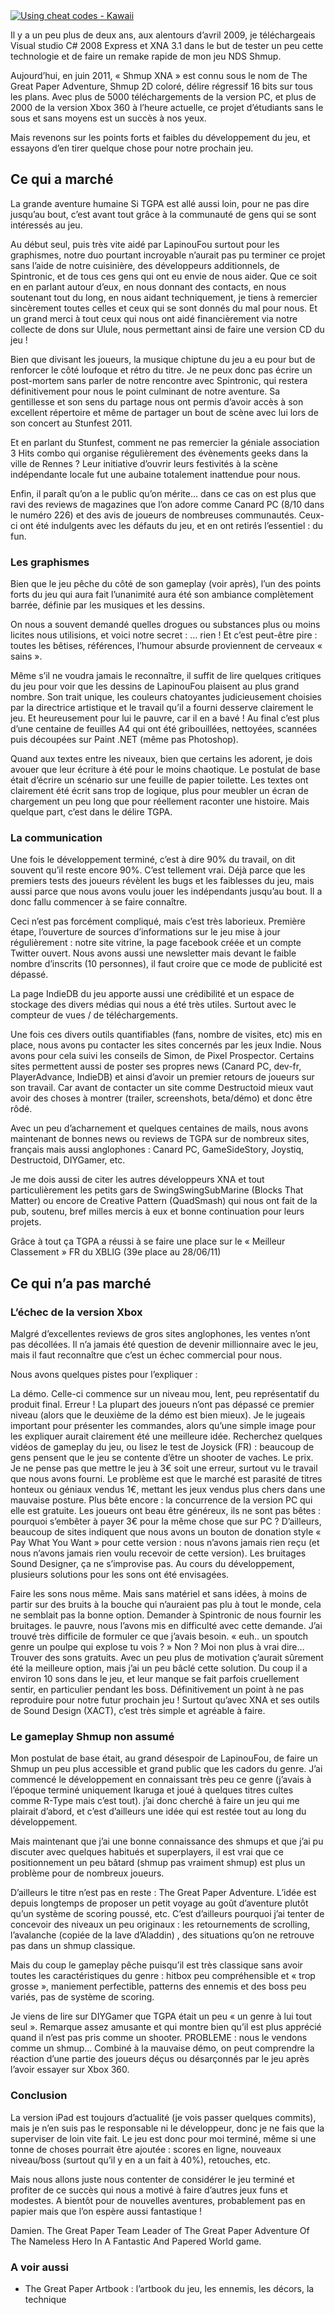 <div id="container">
	<a title="Using cheat codes - Kawaii - Indie DB" href="http://www.indiedb.com/games/the-great-paper-adventure/images/using-cheat-codes-kawaii" onclick="javascript:_gaq.push(['_trackEvent','outbound-article','http://www.indiedb.com']);" target="_blank"><img class="aligncenter" src="http://media.indiedb.com/cache/images/games/1/13/12847/thumb_620x2000/kawaii_mode.png" alt="Using cheat codes - Kawaii"></a>
</div>

Il y a un peu plus de deux ans, aux alentours d’avril 2009, je téléchargeais Visual studio C# 2008 Express et XNA 3.1 dans le but de tester un peu cette technologie et de faire un remake rapide de mon jeu NDS Shmup.

Aujourd’hui, en juin 2011, « Shmup XNA » est connu sous le nom de The Great Paper Adventure, Shmup 2D coloré, délire régressif 16 bits sur tous les plans. Avec plus de 5000 téléchargements de la version PC, et plus de 2000 de la version Xbox 360 à l’heure actuelle, ce projet d’étudiants sans le sous et sans moyens est un succès à nos yeux.

Mais revenons sur les points forts et faibles du développement du jeu, et essayons d’en tirer quelque chose pour notre prochain jeu.

## Ce qui a marché

La grande aventure humaine
Si TGPA est allé aussi loin, pour ne pas dire jusqu’au bout, c’est avant tout grâce à la communauté de gens qui se sont intéressés au jeu.

Au début seul, puis très vite aidé par LapinouFou surtout pour les graphismes, notre duo pourtant incroyable n’aurait pas pu terminer ce projet sans l’aide de notre cuisinière, des développeurs additionnels, de Spintronic, et de tous ces gens qui ont eu envie de nous aider. Que ce soit en en parlant autour d’eux, en nous donnant des contacts, en nous soutenant tout du long, en nous aidant techniquement, je tiens à remercier sincèrement toutes celles et ceux qui se sont donnés du mal pour nous. Et un grand merci à tout ceux qui nous ont aidé financièrement via notre collecte de dons sur Ulule, nous permettant ainsi de faire une version CD du jeu !

Bien que divisant les joueurs, la musique chiptune du jeu a eu pour but de renforcer le côté loufoque et rétro du titre. Je ne peux donc pas écrire un post-mortem sans parler de notre rencontre avec Spintronic, qui restera définitivement pour nous le point culminant de notre aventure. Sa gentillesse et son sens du partage nous ont permis d’avoir accès à son excellent répertoire et même de partager un bout de scène avec lui lors de son concert au Stunfest 2011.

Et en parlant du Stunfest, comment ne pas remercier la géniale association 3 Hits combo qui organise régulièrement des évènements geeks dans la ville de Rennes ? Leur initiative d’ouvrir leurs festivités à la scène indépendante locale fut une aubaine totalement inattendue pour nous.

Enfin, il paraît qu’on a le public qu’on mérite… dans ce cas on est plus que ravi des reviews de magazines que l’on adore comme Canard PC (8/10 dans le numéro 226) et des avis de joueurs de nombreuses communautés. Ceux-ci ont été indulgents avec les défauts du jeu, et en ont retirés l’essentiel : du fun.

### Les graphismes


Bien que le jeu pêche du côté de son gameplay (voir après), l’un des points forts du jeu qui aura fait l’unanimité aura été son ambiance complètement barrée, définie par les musiques et les dessins.

On nous a souvent demandé quelles drogues ou substances plus ou moins licites nous utilisions, et voici notre secret : … rien ! Et c’est peut-être pire : toutes les bêtises, références, l’humour absurde proviennent de cerveaux « sains ».

Même s’il ne voudra jamais le reconnaître, il suffit de lire quelques critiques du jeu pour voir que les dessins de LapinouFou plaisent au plus grand nombre. Son trait unique, les couleurs chatoyantes judicieusement choisies par la directrice artistique et le travail qu’il a fourni desserve clairement le jeu. Et heureusement pour lui le pauvre, car il en a bavé ! Au final c’est plus d’une centaine de feuilles A4 qui ont été gribouillées, nettoyées, scannées puis découpées sur Paint .NET (même pas Photoshop).

Quand aux textes entre les niveaux, bien que certains les adorent, je dois avouer que leur écriture à été pour le moins chaotique. Le postulat de base était d’écrire un scénario sur une feuille de papier toilette. Les textes ont clairement été écrit sans trop de logique, plus pour meubler un écran de chargement un peu long que pour réellement raconter une histoire. Mais quelque part, c’est dans le délire TGPA.

### La communication


Une fois le développement terminé, c’est à dire 90% du travail, on dit souvent qu’il reste encore 90%. C’est tellement vrai. Déjà parce que les premiers tests des joueurs révèlent les bugs et les faiblesses du jeu, mais aussi parce que nous avons voulu jouer les indépendants jusqu’au bout. Il a donc fallu commencer à se faire connaître.

Ceci n’est pas forcément compliqué, mais c’est très laborieux. Première étape, l’ouverture de sources d’informations sur le jeu mise à jour régulièrement : notre site vitrine, la page facebook créée et un compte Twitter ouvert. Nous avons aussi une newsletter mais devant le faible nombre d’inscrits (10 personnes), il faut croire que ce mode de publicité est dépassé.

La page IndieDB du jeu apporte aussi une crédibilité et un espace de stockage des divers médias qui nous a été très utiles. Surtout avec le compteur de vues / de téléchargements.

Une fois ces divers outils quantifiables (fans, nombre de visites, etc) mis en place, nous avons pu contacter les sites concernés par les jeux Indie. Nous avons pour cela suivi les conseils de Simon, de Pixel Prospector. Certains sites permettent aussi de poster ses propres news (Canard PC, dev-fr, PlayerAdvance, IndieDB) et ainsi d’avoir un premier retours de joueurs sur son travail. Car avant de contacter un site comme Destructoid mieux vaut avoir des choses à montrer (trailer, screenshots, beta/démo) et donc être rôdé.

Avec un peu d’acharnement et quelques centaines de mails, nous avons maintenant de bonnes news ou reviews de TGPA sur de nombreux sites, français mais aussi anglophones : Canard PC, GameSideStory, Joystiq, Destructoid, DIYGamer, etc.

Je me dois aussi de citer les autres développeurs XNA et tout particulièrement les petits gars de SwingSwingSubMarine (Blocks That Matter) ou encore de Creative Pattern (QuadSmash) qui nous ont fait de la pub, soutenu, bref milles mercis à eux et bonne continuation pour leurs projets.

Grâce à tout ça TGPA a réussi à se faire une place sur le « Meilleur Classement » FR du XBLIG (39e place au 28/06/11)

## Ce qui n’a pas marché

### L’échec de la version Xbox

Malgré d’excellentes reviews de gros sites anglophones, les ventes n’ont pas décollées. Il n’a jamais été question de devenir millionnaire avec le jeu, mais il faut reconnaître que c’est un échec commercial pour nous.

Nous avons quelques pistes pour l’expliquer :

La démo. Celle-ci commence sur un niveau mou, lent, peu représentatif du produit final. Erreur ! La plupart des joueurs n’ont pas dépassé ce premier niveau (alors que le deuxième de la démo est bien mieux). Je le jugeais important pour présenter les commandes, alors qu’une simple image pour les expliquer aurait clairement été une meilleure idée. Recherchez quelques vidéos de gameplay du jeu, ou lisez le test de Joysick (FR) : beaucoup de gens pensent que le jeu se contente d’être un shooter de vaches.
Le prix. Je ne pense pas que mettre le jeu à 3€ soit une erreur, surtout vu le travail que nous avons fourni. Le problème est que le marché est parasité de titres honteux ou géniaux vendus 1€, mettant les jeux vendus plus chers dans une mauvaise posture. Plus bête encore : la concurrence de la version PC qui elle est gratuite. Les joueurs ont beau être généreux, ils ne sont pas bêtes : pourquoi s’embêter à payer 3€ pour la même chose que sur PC ? D’ailleurs, beaucoup de sites indiquent que nous avons un bouton de donation style « Pay What You Want » pour cette version : nous n’avons jamais rien reçu (et nous n’avons jamais rien voulu recevoir de cette version).
Les bruitages
Sound Designer, ça ne s’improvise pas. Au cours du développement, plusieurs solutions pour les sons ont été envisagées.

Faire les sons nous même. Mais sans matériel et sans idées, à moins de partir sur des bruits à la bouche qui n’auraient pas plu à tout le monde, cela ne semblait pas la bonne option.
Demander à Spintronic de nous fournir les bruitages. le pauvre, nous l’avons mis en difficulté avec cette demande. J’ai trouvé très difficile de formuler ce que j’avais besoin. « euh.. un spoutch genre un poulpe qui explose tu vois ? » Non ? Moi non plus à vrai dire…
Trouver des sons gratuits. Avec un peu plus de motivation ç’aurait sûrement été la meilleure option, mais j’ai un peu bâclé cette solution. Du coup il a environ 10 sons dans le jeu, et leur manque se fait parfois cruellement sentir, en particulier pendant les boss.
Définitivement un point à ne pas reproduire pour notre futur prochain jeu ! Surtout qu’avec XNA et ses outils de Sound Design (XACT), c’est très simple et agréable à faire.

### Le gameplay Shmup non assumé


Mon postulat de base était, au grand désespoir de LapinouFou, de faire un Shmup un peu plus accessible et grand public que les cadors du genre. J’ai commencé le développement en connaissant très peu ce genre (j’avais à l’époque terminé uniquement Ikaruga et joué à quelques titres cultes comme R-Type mais c’est tout). j’ai donc cherché à faire un jeu qui me plairait d’abord, et c’est d’ailleurs une idée qui est restée tout au long du développement.

Mais maintenant que j’ai une bonne connaissance des shmups et que j’ai pu discuter avec quelques habitués et superplayers, il est vrai que ce positionnement un peu bâtard (shmup pas vraiment shmup) est plus un problème pour de nombreux joueurs.

D’ailleurs le titre n’est pas en reste : The Great Paper Adventure. L’idée est depuis longtemps de proposer un petit voyage au goût d’aventure plutôt qu’un système de scoring poussé, etc. C’est d’ailleurs pourquoi j’ai tenter de concevoir des niveaux un peu originaux : les retournements de scrolling, l’avalanche (copiée de la lave d’Aladdin) , des situations qu’on ne retrouve pas dans un shmup classique.

Mais du coup le gameplay pêche puisqu’il est très classique sans avoir toutes les caractéristiques du genre : hitbox peu compréhensible et « trop grosse », maniement perfectible, patterns des ennemis et des boss peu variés, pas de système de scoring.

Je viens de lire sur DIYGamer que TGPA était un peu « un genre à lui tout seul ». Remarque assez amusante et qui montre bien qu’il est plus apprécié quand il n’est pas pris comme un shooter. PROBLEME : nous le vendons comme un shmup… Combiné à la mauvaise démo, on peut comprendre la réaction d’une partie des joueurs déçus ou désarçonnés par le jeu après l’avoir essayer sur Xbox 360.

### Conclusion

La version iPad est toujours d’actualité (je vois passer quelques commits), mais je n’en suis pas le responsable ni le développeur, donc je ne fais que la superviser de loin vite fait. Le jeu est donc pour moi terminé, même si une tonne de choses pourrait être ajoutée : scores en ligne, nouveaux niveau/boss (surtout qu’il y en a un fait à 40%), retouches, etc.

Mais nous allons juste nous contenter de considérer le jeu terminé et profiter de ce succès qui nous a motivé à faire d’autres jeux funs et modestes. A bientôt pour de nouvelles aventures, probablement pas en papier mais que l’on espère aussi fantastique !

Damien. The Great Paper Team Leader of The Great Paper Adventure Of The Nameless Hero In A Fantastic And Papered World game.

### A voir aussi

- The Great Paper Artbook : l’artbook du jeu, les ennemis, les décors, la technique